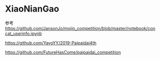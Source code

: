 # XiaoNianGao
参考 https://github.com/JansonJo/mojin_competition/blob/master/notebook/concat_userinfo.ipynb

https://github.com/YayoYY/2019-Paipaidai4th

https://github.com/FutureHasCome/paipaidai_competition
